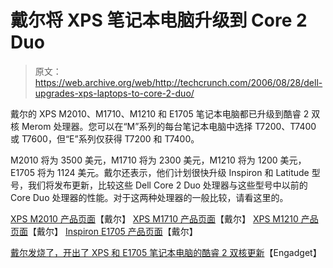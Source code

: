 # 戴尔将 XPS 笔记本电脑升级到 Core 2 Duo 

> 原文：<https://web.archive.org/web/http://techcrunch.com/2006/08/28/dell-upgrades-xps-laptops-to-core-2-duo/>

戴尔的 XPS M2010、M1710、M1210 和 E1705 笔记本电脑都已升级到酷睿 2 双核 Merom 处理器。您可以在“M”系列的每台笔记本电脑中选择 T7200、T7400 或 T7600，但“E”系列仅获得 T7200 和 T7400。

M2010 将为 3500 美元，M1710 将为 2300 美元，M1210 将为 1200 美元，E1705 将为 1124 美元。戴尔还表示，他们计划很快升级 Inspiron 和 Latitude 型号，我们将发布更新，比较这些 Dell Core 2 Duo 处理器与这些型号中以前的 Core Duo 处理器的性能。对于这两种处理器的一般比较，请看这里的。

[XPS M2010 产品页面](https://web.archive.org/web/20150803020836/http://www.dell.com/content/products/productdetails.aspx/xpsnb_m2010?c=us&cs=19&l=en&s=dhs)【戴尔】
[XPS M1710 产品页面](https://web.archive.org/web/20150803020836/http://www.dell.com/content/products/productdetails.aspx/xpsnb_m1710?c=us&cs=19&l=en&s=dhs)【戴尔】
[XPS M1210 产品页面](https://web.archive.org/web/20150803020836/http://www.dell.com/content/products/productdetails.aspx/xpsnb_m1210?c=us&cs=19&l=en&s=dhs)【戴尔】
[Inspiron E1705 产品页面](https://web.archive.org/web/20150803020836/http://www.dell.com/content/products/productdetails.aspx/entnb_e1705?c=us&cs=19&l=en&s=dhs)【戴尔】

[戴尔发烧了，开出了 XPS 和 E1705 笔记本电脑的酷睿 2 双核更新](https://web.archive.org/web/20150803020836/http://www.engadget.com/2006/08/28/dell-has-a-fever-prescribes-core-2-duo-updates-to-xps-and-e1705/)【Engadget】